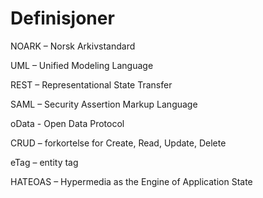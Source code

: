 # Definisjoner

NOARK – Norsk Arkivstandard

UML – Unified Modeling Language

REST – Representational State Transfer

SAML – Security Assertion Markup Language

oData - Open Data Protocol

CRUD – forkortelse for Create, Read, Update, Delete

eTag – entity tag

HATEOAS – Hypermedia as the Engine of Application State

